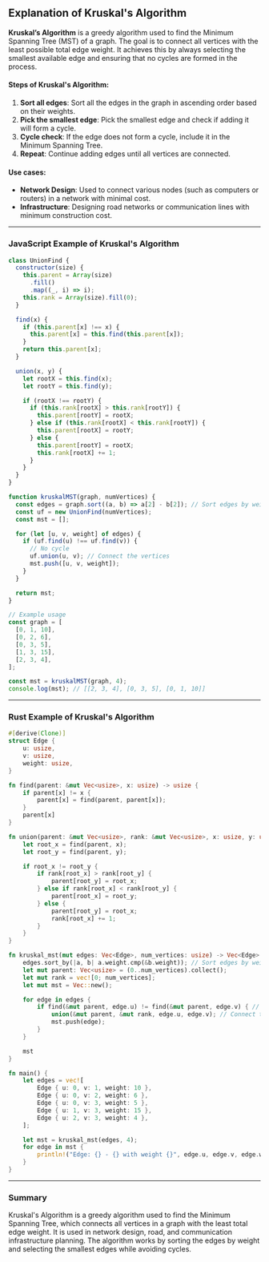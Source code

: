 ## Explanation of Kruskal's Algorithm

**Kruskal’s Algorithm** is a greedy algorithm used to find the Minimum Spanning Tree (MST) of a graph. The goal is to connect all vertices with the least possible total edge weight. It achieves this by always selecting the smallest available edge and ensuring that no cycles are formed in the process.

#### **Steps of Kruskal's Algorithm**:

1. **Sort all edges**: Sort all the edges in the graph in ascending order based on their weights.
2. **Pick the smallest edge**: Pick the smallest edge and check if adding it will form a cycle.
3. **Cycle check**: If the edge does not form a cycle, include it in the Minimum Spanning Tree.
4. **Repeat**: Continue adding edges until all vertices are connected.

#### **Use cases**:

- **Network Design**: Used to connect various nodes (such as computers or routers) in a network with minimal cost.
- **Infrastructure**: Designing road networks or communication lines with minimum construction cost.

---

### **JavaScript Example of Kruskal's Algorithm**

```javascript
class UnionFind {
  constructor(size) {
    this.parent = Array(size)
      .fill()
      .map((_, i) => i);
    this.rank = Array(size).fill(0);
  }

  find(x) {
    if (this.parent[x] !== x) {
      this.parent[x] = this.find(this.parent[x]);
    }
    return this.parent[x];
  }

  union(x, y) {
    let rootX = this.find(x);
    let rootY = this.find(y);

    if (rootX !== rootY) {
      if (this.rank[rootX] > this.rank[rootY]) {
        this.parent[rootY] = rootX;
      } else if (this.rank[rootX] < this.rank[rootY]) {
        this.parent[rootX] = rootY;
      } else {
        this.parent[rootY] = rootX;
        this.rank[rootX] += 1;
      }
    }
  }
}

function kruskalMST(graph, numVertices) {
  const edges = graph.sort((a, b) => a[2] - b[2]); // Sort edges by weight
  const uf = new UnionFind(numVertices);
  const mst = [];

  for (let [u, v, weight] of edges) {
    if (uf.find(u) !== uf.find(v)) {
      // No cycle
      uf.union(u, v); // Connect the vertices
      mst.push([u, v, weight]);
    }
  }

  return mst;
}

// Example usage
const graph = [
  [0, 1, 10],
  [0, 2, 6],
  [0, 3, 5],
  [1, 3, 15],
  [2, 3, 4],
];

const mst = kruskalMST(graph, 4);
console.log(mst); // [[2, 3, 4], [0, 3, 5], [0, 1, 10]]
```

---

### **Rust Example of Kruskal's Algorithm**

```rust
#[derive(Clone)]
struct Edge {
    u: usize,
    v: usize,
    weight: usize,
}

fn find(parent: &mut Vec<usize>, x: usize) -> usize {
    if parent[x] != x {
        parent[x] = find(parent, parent[x]);
    }
    parent[x]
}

fn union(parent: &mut Vec<usize>, rank: &mut Vec<usize>, x: usize, y: usize) {
    let root_x = find(parent, x);
    let root_y = find(parent, y);

    if root_x != root_y {
        if rank[root_x] > rank[root_y] {
            parent[root_y] = root_x;
        } else if rank[root_x] < rank[root_y] {
            parent[root_x] = root_y;
        } else {
            parent[root_y] = root_x;
            rank[root_x] += 1;
        }
    }
}

fn kruskal_mst(mut edges: Vec<Edge>, num_vertices: usize) -> Vec<Edge> {
    edges.sort_by(|a, b| a.weight.cmp(&b.weight)); // Sort edges by weight
    let mut parent: Vec<usize> = (0..num_vertices).collect();
    let mut rank = vec![0; num_vertices];
    let mut mst = Vec::new();

    for edge in edges {
        if find(&mut parent, edge.u) != find(&mut parent, edge.v) { // No cycle
            union(&mut parent, &mut rank, edge.u, edge.v); // Connect the vertices
            mst.push(edge);
        }
    }

    mst
}

fn main() {
    let edges = vec![
        Edge { u: 0, v: 1, weight: 10 },
        Edge { u: 0, v: 2, weight: 6 },
        Edge { u: 0, v: 3, weight: 5 },
        Edge { u: 1, v: 3, weight: 15 },
        Edge { u: 2, v: 3, weight: 4 },
    ];

    let mst = kruskal_mst(edges, 4);
    for edge in mst {
        println!("Edge: {} - {} with weight {}", edge.u, edge.v, edge.weight);
    }
}
```

---

### Summary

Kruskal's Algorithm is a greedy algorithm used to find the Minimum Spanning Tree, which connects all vertices in a graph with the least total edge weight. It is used in network design, road, and communication infrastructure planning. The algorithm works by sorting the edges by weight and selecting the smallest edges while avoiding cycles.
